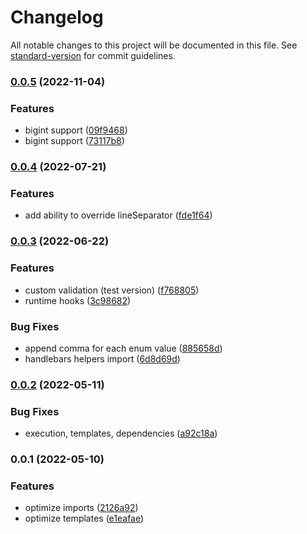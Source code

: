 # Changelog

All notable changes to this project will be documented in this file. See [standard-version](https://github.com/conventional-changelog/standard-version) for commit guidelines.

### [0.0.5](https://github.com/public-js/ng-openapi-gen/compare/0.0.4...0.0.5) (2022-11-04)


### Features

* bigint support ([09f9468](https://github.com/public-js/ng-openapi-gen/commit/09f9468867a3d62814c6cde7bcded5348c23a328))
* bigint support ([73117b8](https://github.com/public-js/ng-openapi-gen/commit/73117b86cb151ee0cb99bcc0b85be843d441265b))

### [0.0.4](https://github.com/public-js/ng-openapi-gen/compare/0.0.3...0.0.4) (2022-07-21)


### Features

* add ability to override lineSeparator ([fde1f64](https://github.com/public-js/ng-openapi-gen/commit/fde1f64aec4650c3d796c10cb3226cd35507aca6))

### [0.0.3](https://github.com/public-js/ng-openapi-gen/compare/0.0.2...0.0.3) (2022-06-22)


### Features

* custom validation (test version) ([f768805](https://github.com/public-js/ng-openapi-gen/commit/f7688059a76a1696b162b9c7ab89794183ef29b7))
* runtime hooks ([3c98682](https://github.com/public-js/ng-openapi-gen/commit/3c9868283427b4e0048d0d5edd77fcbf9d755cf7))


### Bug Fixes

* append comma for each enum value ([885658d](https://github.com/public-js/ng-openapi-gen/commit/885658d90f3b6905cb78478988e701067b68059d))
* handlebars helpers import ([6d8d69d](https://github.com/public-js/ng-openapi-gen/commit/6d8d69ddf25e6a50944f77102da9f4700ab7e49f))

### [0.0.2](https://github.com/public-js/ng-openapi-gen/compare/0.0.1...0.0.2) (2022-05-11)


### Bug Fixes

* execution, templates, dependencies ([a92c18a](https://github.com/public-js/ng-openapi-gen/commit/a92c18acb1be337f8459d148be0a2a36c4881363))

### 0.0.1 (2022-05-10)


### Features

* optimize imports ([2126a92](https://github.com/public-js/ng-openapi-gen/commit/2126a92751b830e5f21916eb18f965ce55883782))
* optimize templates ([e1eafae](https://github.com/public-js/ng-openapi-gen/commit/e1eafae5b8534c0f06f8906481f75f8465fe0acf))
